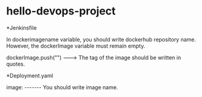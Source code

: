 # hello-devops-project

*Jenkinsfile

In dockerimagename variable, you should write dockerhub repository name. However, the dockerImage variable must remain empty.

dockerImage.push("") ---> The tag of the image should be written in quotes.

*Deployment.yaml

 image: -------  You should write image name.

 
